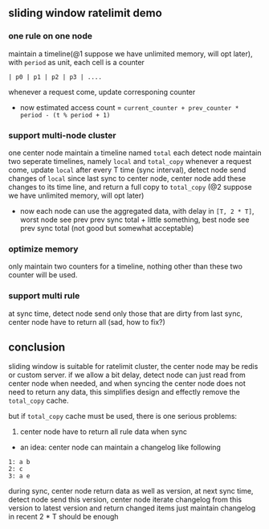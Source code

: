 ## sliding window ratelimit demo
### one rule on one node
maintain a timeline(@1 suppose we have unlimited memory, will opt later), with `period` as unit, each cell is a counter
```
| p0 | p1 | p2 | p3 | ....
```
whenever a request come, update corresponing counter
- now estimated access count = `current_counter + prev_counter * period - (t % period + 1)`

### support multi-node cluster
one center node maintain a timeline named `total`
each detect node maintain two seperate timelines, namely `local` and `total_copy`
whenever a request come, update `local`
after every T time (sync interval), detect node send changes of `local` since last sync to center node, center node add these changes to its time line, and return a full copy to `total_copy` (@2 suppose we have unlimited memory, will opt later)
- now each node can use the aggregated data, with delay in `[T, 2 * T]`, worst node see prev prev sync total + little something, best node see prev sync total (not good but somewhat acceptable)


### optimize memory
only maintain two counters for a timeline, nothing other than these two counter will be used. 

### support multi rule
at sync time, detect node send only those that are dirty from last sync, center node have to return all (sad, how to fix?)

## conclusion
sliding window is suitable for ratelimit cluster, the center node may be redis or custom server.
if we allow a bit delay, detect node can just read from center node when needed, and when syncing the center node does not need to return any data, this simplifies design and effectly remove the `total_copy` cache.

but if `total_copy` cache must be used, there is one serious problems:
1. center node have to return all rule data when sync
- an idea: center node can maintain a changelog like following
```
1: a b
2: c
3: a e
```
during sync, center node return data as well as version, at next sync time, detect node send this version, center node iterate changelog from this version  to  latest version and return changed items
just maintain changelog in recent 2 * T should be enough


